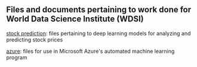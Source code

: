 ## Files and documents pertaining to work done for World Data Science Institute (WDSI)
[stock prediction](stock_prediction): files pertaining to deep learning models for analyzing and predicting stock prices

[azure](azure): files for use in Microsoft Azure's automated machine learning program
